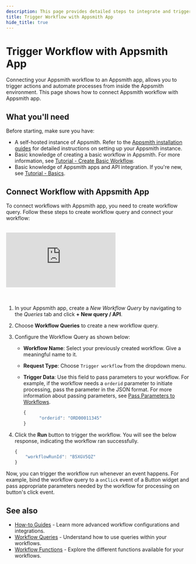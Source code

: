 ```yaml
---
description: This page provides detailed steps to integrate and trigger a workflow from an Appsmith app.
title: Trigger Workflow with Appsmith App
hide_title: true
---
```


# Trigger Workflow with Appsmith App

Connecting your Appsmith workflow to an Appsmith app, allows you to trigger actions and automate processes from inside the Appsmith environment. This page shows how to connect Appsmith workflow with Appsmith app.

## What you'll need

Before starting, make sure you have:
* A self-hosted instance of Appsmith. Refer to the [Appsmith installation guides](/getting-started/setup/installation-guides) for detailed instructions on setting up your Appsmith instance.
* Basic knowledge of creating a basic workflow in Appsmith. For more information, see [Tutorial - Create Basic Workflow](/workflows/tutorials/create-workflow).
* Basic knowledge of Appsmith apps and API integration. If you're new, see [Tutorial - Basics](/getting-started/tutorials/start-building).

## Connect Workflow with Appsmith App

To connect workflows with Appsmith app, you need to create workflow query. Follow these steps to create workflow query and connect your workflow:

 <br/>  
 <div style={{ position: "relative", paddingBottom: "calc(50.520833333333336% + 41px)", height: "0", width: "100%" }}>
    <iframe src="https://demo.arcade.software/UA07mpIDNfWd8hyKzF2U?embed" frameborder="0" loading="lazy" webkitallowfullscreen mozallowfullscreen allowfullscreen style={{ position: "absolute", top: "0", left: "0", width: "100%", height: "100%", colorScheme: "light" }} title="Appsmith | Connect Workflow with Appsmith App">
    </iframe>
    </div>
<br/><br/>

1. In your Appsmith app, create a _New Workflow Query_ by navigating to the _Queries_ tab and click **+ New query / API**.
2. Choose **Workflow Queries** to create a new workflow query.
3. Configure the Workflow Query as shown below:
   * **Workflow Name**: Select your previously created workflow. Give a meaningful name to it.
   * **Request Type**: Choose `Trigger workflow` from the dropdown menu.
   * **Trigger Data**: Use this field to pass parameters to your workflow. For example, if the workflow needs a `orderid` parameter to initiate processing, pass the parameter in the JSON format. For more information about passing parameters, see [Pass Parameters to Workflows](/workflows/reference/pass-parameters-to-workflows).

      ```javascript
      {
            "orderid": "ORD00011345"
      }


4. Click the **Run** button to trigger the workflow. You will see the below response, indicating the workflow ran successfully.

    ```javascript
    {
        "workflowRunId": "B5XGV5QZ"
    }
    ```

Now, you can trigger the workflow run whenever an event happens. For example, bind the workflow query to a `onClick` event of a Button widget and pass appropriate parameters needed by the workflow for processing on button's click event.

## See also

* [How-to Guides](/workflows/how-to-guides) - Learn more advanced workflow configurations and integrations.
* [Workflow Queries](/workflows/reference/workflow-queries) - Understand how to use queries within your workflows.
* [Workflow Functions](/workflows/reference/workflow-functions) - Explore the different functions available for your workflows.
